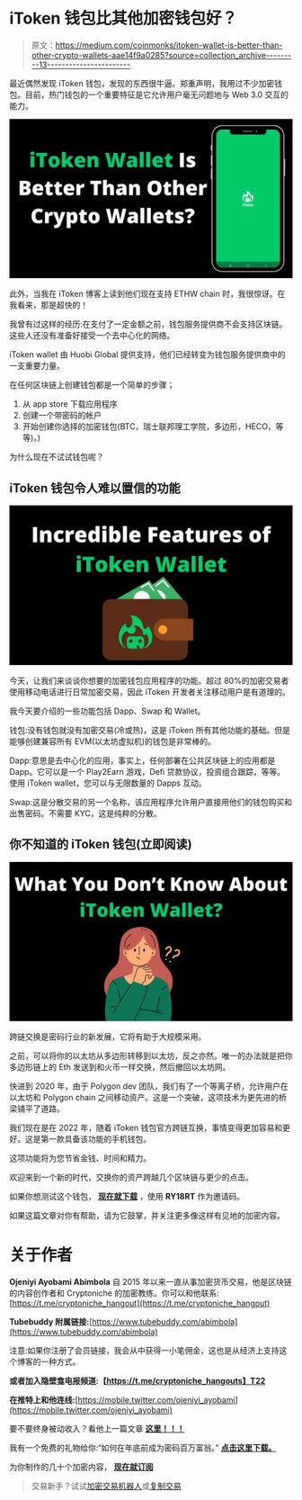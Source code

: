 # iToken 钱包比其他加密钱包好？

> 原文：<https://medium.com/coinmonks/itoken-wallet-is-better-than-other-crypto-wallets-aae14f9a0285?source=collection_archive---------13----------------------->

最近偶然发现 iToken 钱包，发现的东西很牛逼。郑重声明，我用过不少加密钱包。目前，热门钱包的一个重要特征是它允许用户毫无问题地与 Web 3.0 交互的能力。

![](img/a0c22fa3044c7afb8bdbfea170930f0b.png)

此外，当我在 iToken 博客上读到他们现在支持 ETHW chain 时，我很惊讶。在我看来，那是超快的！

我曾有过这样的经历:在支付了一定金额之前，钱包服务提供商不会支持区块链。这些人还没有准备好接受一个去中心化的网络。

iToken wallet 由 Huobi Global 提供支持，他们已经转变为钱包服务提供商中的一支重要力量。

在任何区块链上创建钱包都是一个简单的步骤；

1.  从 app store 下载应用程序
2.  创建一个带密码的帐户
3.  开始创建你选择的加密钱包(BTC，瑞士联邦理工学院，多边形，HECO，等等)。)

为什么现在不试试钱包呢？

## iToken 钱包令人难以置信的功能

![](img/e89483d9ab8f2ba10eee274b5396b915.png)

今天，让我们来谈谈你想要的加密钱包应用程序的功能。超过 80%的加密交易者使用移动电话进行日常加密交易，因此 iToken 开发者关注移动用户是有道理的。

我今天要介绍的一些功能包括 Dapp、Swap 和 Wallet。

钱包:没有钱包就没有加密交易(冷或热)，这是 iToken 所有其他功能的基础。但是能够创建兼容所有 EVM(以太坊虚拟机)的钱包是非常棒的。

Dapp:意思是去中心化的应用，事实上，任何部署在公共区块链上的应用都是 Dapp。它可以是一个 Play2Earn 游戏，Defi 贷款协议，投资组合跟踪，等等。使用 iToken wallet，您可以与无限数量的 Dapps 互动。

Swap:这是分散交易的另一个名称，该应用程序允许用户直接用他们的钱包购买和出售密码。不需要 KYC，这是纯粹的分散。

## 你不知道的 iToken 钱包(立即阅读)

![](img/a8a7627bc71240c32304803abb949af8.png)

跨链交换是密码行业的新发展，它将有助于大规模采用。

之前，可以将你的以太坊从多边形转移到以太坊，反之亦然。唯一的办法就是把你多边形链上的 Eth 发送到和火币一样交换，然后撤回以太坊网。

快进到 2020 年，由于 Polygon dev 团队，我们有了一个等离子桥，允许用户在以太坊和 Polygon chain 之间移动资产。这是一个突破，这项技术为更先进的桥梁铺平了道路。

我们现在是在 2022 年，随着 iToken 钱包官方跨链互换，事情变得更加容易和更好。这是第一款具备该功能的手机钱包。

这项功能将为您节省金钱、时间和精力。

欢迎来到一个新的时代，交换你的资产跨越几个区块链与更少的点击。

如果你想测试这个钱包， [**现在就下载**](http://www.itoken.com) ，使用 **RY18RT** 作为邀请码。

如果这篇文章对你有帮助，请为它鼓掌，并关注更多像这样有见地的加密内容。

# 关于作者

**Ojeniyi Ayobami Abimbola** 自 2015 年以来一直从事加密货币交易，他是区块链的内容创作者和 Cryptoniche 的加密教练。你可以和他联系:[https://t.me/cryptoniche_hangout](https://t.me/cryptoniche_hangout)

**Tubebuddy 附属链接:**[https://www.tubebuddy.com/abimbola](https://www.tubebuddy.com/abimbola)

注意:如果你注册了会员链接，我会从中获得一小笔佣金，这也是从经济上支持这个博客的一种方式。

**或者加入隐壁龛电报频道:【https://t.me/cryptoniche_hangouts】T22**

**在推特上和他连线:**[https://mobile.twitter.com/ojeniyi_ayobami](https://mobile.twitter.com/ojeniyi_ayobami)

要不要终身被动收入？看他上一篇文章 [**这里！！！**](https://contentking.medium.com/this-undoubtly-the-best-way-to-earn-passive-income-through-cryptocurrency-7ce547cedbe)

我有一个免费的礼物给你:“如何在年底前成为密码百万富翁。” [**点击这里下载。**](https://ojeniyiayobami.crd.co/)

为你制作的几十个加密内容， [**现在就订阅**](https://www.youtube.com/c/CryptoNiche/videos)

> 交易新手？试试[加密交易机器人](/coinmonks/crypto-trading-bot-c2ffce8acb2a)或[复制交易](/coinmonks/top-10-crypto-copy-trading-platforms-for-beginners-d0c37c7d698c)